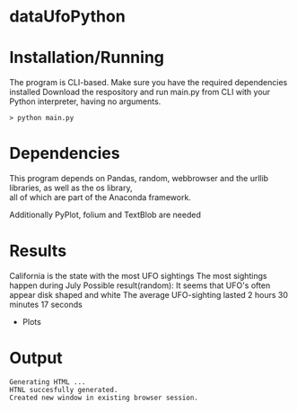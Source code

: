 # dataUfoPython

# Installation/Running
The program is CLI-based.
Make sure you have the required dependencies installed
Download the respository and run main.py from CLI with your Python interpreter, having no arguments.

```
> python main.py
```

# Dependencies
This program depends on Pandas, random, webbrowser and the urllib libraries, as well as the os library,  
all of which are part of the Anaconda framework.

Additionally PyPlot, folium and TextBlob are needed 

# Results

California is the state with the most UFO sightings
The most sightings happen during July
Possible result(random): It seems that UFO's often appear disk shaped and white
The average UFO-sighting lasted 2 hours 30 minutes 17 seconds

+ Plots

# Output

```
Generating HTML ...
HTNL succesfully generated.
Created new window in existing browser session.
```
